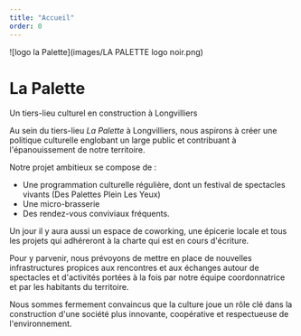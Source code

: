 ```yaml
---
title: "Accueil"
order: 0
---
```

![logo la Palette](images/LA PALETTE logo noir.png)

# La Palette
Un tiers-lieu culturel en construction à Longvilliers

Au sein du tiers-lieu _La Palette_ à Longvilliers, nous aspirons à créer une politique culturelle englobant un large public et contribuant à l'épanouissement de notre territoire.

Notre projet ambitieux se compose de :
- Une programmation culturelle régulière, dont un festival de spectacles vivants (Des Palettes Plein Les Yeux)
- Une micro-brasserie
- Des rendez-vous conviviaux fréquents. 

Un jour il y aura aussi un espace de coworking, une épicerie locale et tous les projets qui adhéreront à la charte qui est en cours d'écriture. 

Pour y parvenir, nous prévoyons de mettre en place de nouvelles infrastructures propices aux rencontres et aux échanges autour de spectacles et d'activités portées à la fois par notre équipe coordonnatrice et par les habitants du territoire.

Nous sommes fermement convaincus que la culture joue un rôle clé dans la construction d'une société plus innovante, coopérative et respectueuse de l'environnement. 